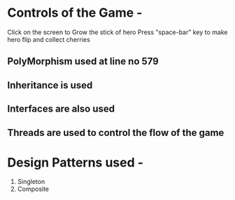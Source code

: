 # Controls of the Game -
Click on the screen to Grow the stick of hero
Press "space-bar" key to make hero flip and collect cherries

## PolyMorphism used at line no 579 
## Inheritance is used 
## Interfaces are also used 
## Threads are used to control the flow of the game 
# Design Patterns used -
1. Singleton
2. Composite